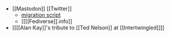 - [[Mastodon]] [[Twitter]]
    - [migration script](https://fedifinder.glitch.me)
    - [[[[Fediverse]].info]]
- [[[[Alan Kay]]'s tribute to [[Ted Nelson]] at [[Intertwingled]]]]
